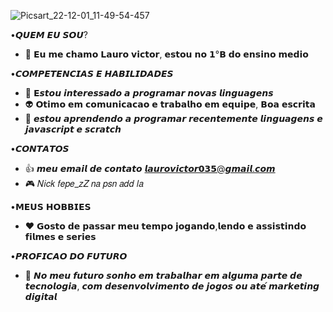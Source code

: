 ![Picsart_22-12-01_11-49-54-457](https://user-images.githubusercontent.com/118873331/205111952-7f557a7f-2a83-45a5-8bb5-fff838cbfc14.jpg)

•𝙌𝙐𝙀𝙈 𝙀𝙐 𝙎𝙊𝙐?
- 🫶 𝗘𝘂 𝗺𝗲 𝗰𝗵𝗮𝗺𝗼 𝗟𝗮𝘂𝗿𝗼 𝘃𝗶𝗰𝘁𝗼𝗿, 𝗲𝘀𝘁𝗼𝘂 𝗻𝗼 𝟭°𝗕 𝗱𝗼 𝗲𝗻𝘀𝗶𝗻𝗼 𝗺𝗲𝗱𝗶𝗼 


•𝘾𝙊𝙈𝙋𝙀𝙏𝙀𝙉𝘾𝙄𝘼𝙎 𝙀 𝙃𝘼𝘽𝙄𝙇𝙄𝘿𝘼𝘿𝙀𝙎
- 👀 𝗘𝙨𝙩𝙤𝙪 𝙞𝙣𝙩𝙚𝙧𝙚𝙨𝙨𝙖𝙙𝙤 𝙖 𝙥𝙧𝙤𝙜𝙧𝙖𝙢𝙖𝙧 𝙣𝙤𝙫𝙖𝙨 𝙡𝙞𝙣𝙜𝙪𝙖𝙜𝙚𝙣𝙨
- 👽 𝗢𝘁𝗶𝗺𝗼 𝗲𝗺 𝗰𝗼𝗺𝘂𝗻𝗶𝗰𝗮𝗰𝗮𝗼 𝗲 𝘁𝗿𝗮𝗯𝗮𝗹𝗵𝗼 𝗲𝗺 𝗲𝗾𝘂𝗶𝗽𝗲, 𝗕𝗼𝗮 𝗲𝘀𝗰𝗿𝗶𝘁𝗮 
- 🌱 𝙚𝙨𝙩𝙤𝙪 𝙖𝙥𝙧𝙚𝙣𝙙𝙚𝙣𝙙𝙤 𝙖 𝙥𝙧𝙤𝙜𝙧𝙖𝙢𝙖𝙧 𝙧𝙚𝙘𝙚𝙣𝙩𝙚𝙢𝙚𝙣𝙩𝙚 𝙡𝙞𝙣𝙜𝙪𝙖𝙜𝙚𝙣𝙨 𝙚 𝙟𝙖𝙫𝙖𝙨𝙘𝙧𝙞𝙥𝙩 𝙚 𝙨𝙘𝙧𝙖𝙩𝙘𝙝


•𝘾𝙊𝙉𝙏𝘼𝙏𝙊𝙎 
- 👍 𝙢𝙚𝙪 𝙚𝙢𝙖𝙞𝙡 𝙙𝙚 𝙘𝙤𝙣𝙩𝙖𝙩𝙤 𝙡𝙖𝙪𝙧𝙤𝙫𝙞𝙘𝙩𝙤𝙧𝟬𝟯𝟱@𝙜𝙢𝙖𝙞𝙡.𝙘𝙤𝙢
- 🎮 𝑁𝑖𝑐𝑘 𝑓𝑒𝑝𝑒_𝑧𝑍 𝑛𝑎 𝑝𝑠𝑛 𝑎𝑑𝑑 𝑙𝑎


•𝗠𝗘𝗨𝗦 𝗛𝗢𝗕𝗕𝗜𝗘𝗦 
- ♥️ 𝗚𝗼𝘀𝘁𝗼 𝗱𝗲 𝗽𝗮𝘀𝘀𝗮𝗿 𝗺𝗲𝘂 𝘁𝗲𝗺𝗽𝗼 𝗷𝗼𝗴𝗮𝗻𝗱𝗼,𝗹𝗲𝗻𝗱𝗼 𝗲 𝗮𝘀𝘀𝗶𝘀𝘁𝗶𝗻𝗱𝗼 𝗳𝗶𝗹𝗺𝗲𝘀 𝗲 𝘀𝗲𝗿𝗶𝗲𝘀 


•𝙋𝙍𝙊𝙁𝙄𝘾𝘼𝙊 𝘿𝙊 𝙁𝙐𝙏𝙐𝙍𝙊 
- 🚀 𝙉𝙤 𝙢𝙚𝙪 𝙛𝙪𝙩𝙪𝙧𝙤 𝙨𝙤𝙣𝙝𝙤 𝙚𝙢 𝙩𝙧𝙖𝙗𝙖𝙡𝙝𝙖𝙧 𝙚𝙢 𝙖𝙡𝙜𝙪𝙢𝙖 𝙥𝙖𝙧𝙩𝙚 𝙙𝙚 𝙩𝙚𝙘𝙣𝙤𝙡𝙤𝙜𝙞𝙖, 𝙘𝙤𝙢 𝙙𝙚𝙨𝙚𝙣𝙫𝙤𝙡𝙫𝙞𝙢𝙚𝙣𝙩𝙤 𝙙𝙚 𝙟𝙤𝙜𝙤𝙨 𝙤𝙪 𝙖𝙩𝙚́ 𝙢𝙖𝙧𝙠𝙚𝙩𝙞𝙣𝙜 𝙙𝙞𝙜𝙞𝙩𝙖𝙡 



<!---
LauroVictor085/LauroVictor085 is a ✨ special ✨ repository because its `README.md` (this file) appears on your GitHub profile.
You can click the Preview link to take a look at your changes.
--->
